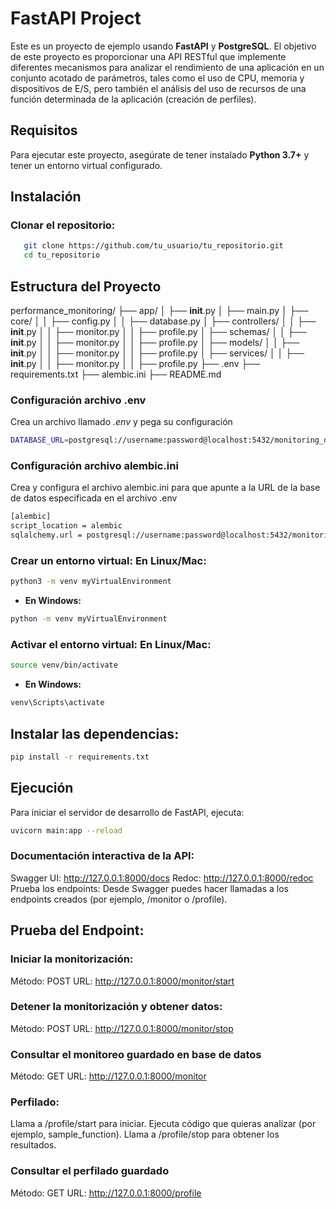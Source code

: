 # FastAPI Project

Este es un proyecto de ejemplo usando **FastAPI** y **PostgreSQL**. El objetivo de este proyecto es proporcionar una API RESTful que implemente diferentes mecanismos para analizar el rendimiento de una aplicación en un conjunto acotado de parámetros, tales como el uso de CPU, memoria y dispositivos de E/S, pero también el análisis del uso de recursos de una función determinada de la aplicación (creación de perfiles).

## Requisitos

Para ejecutar este proyecto, asegúrate de tener instalado **Python 3.7+** y tener un entorno virtual configurado.

## Instalación

### **Clonar el repositorio:**

```bash
   git clone https://github.com/tu_usuario/tu_repositorio.git
   cd tu_repositorio
```
## Estructura del Proyecto

performance_monitoring/
├── app/
│   ├── __init__.py
│   ├── main.py
│   ├── core/
│   │   ├── config.py
│   │   ├── database.py
│   ├── controllers/
│   │   ├── __init__.py
│   │   ├── monitor.py
│   │   ├── profile.py
│   ├── schemas/
│   │   ├── __init__.py
│   │   ├── monitor.py
│   │   ├── profile.py
│   ├── models/
│   │   ├── __init__.py
│   │   ├── monitor.py
│   │   ├── profile.py
│   ├── services/
│   │   ├── __init__.py
│   │   ├── monitor.py
│   │   ├── profile.py
├── .env
├── requirements.txt
├── alembic.ini
├── README.md

### Configuración archivo .env

Crea un archivo llamado *.env* y pega su configuración
```bash
DATABASE_URL=postgresql://username:password@localhost:5432/monitoring_db
```

### Configuración archivo alembic.ini
Crea y configura el archivo alembic.ini para que apunte a la URL de la base de datos especificada en el archivo .env

```bash
[alembic]
script_location = alembic
sqlalchemy.url = postgresql://username:password@localhost:5432/monitoring_db
```

### **Crear un entorno virtual: En Linux/Mac:**
```bash
python3 -m venv myVirtualEnvironment
```

- **En Windows:**
```bash
python -m venv myVirtualEnvironment
```

### Activar el entorno virtual: En Linux/Mac:
```bash
source venv/bin/activate
```

- **En Windows:**
```bash
venv\Scripts\activate
```

## Instalar las dependencias:
```bash
pip install -r requirements.txt
```

## Ejecución

Para iniciar el servidor de desarrollo de FastAPI, ejecuta:
```bash
uvicorn main:app --reload
```

### Documentación interactiva de la API:

Swagger UI: http://127.0.0.1:8000/docs
Redoc: http://127.0.0.1:8000/redoc
Prueba los endpoints:
Desde Swagger puedes hacer llamadas a los endpoints creados (por ejemplo, /monitor o /profile).

## Prueba del Endpoint:
### Iniciar la monitorización:

Método: POST
URL: http://127.0.0.1:8000/monitor/start

### Detener la monitorización y obtener datos:
Método: POST
URL: http://127.0.0.1:8000/monitor/stop

### Consultar el monitoreo guardado en base de datos
Método: GET
URL: http://127.0.0.1:8000/monitor

### Perfilado:

Llama a /profile/start para iniciar.
Ejecuta código que quieras analizar (por ejemplo, sample_function).
Llama a /profile/stop para obtener los resultados.

### Consultar el perfilado guardado
Método: GET
URL: http://127.0.0.1:8000/profile
